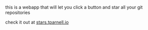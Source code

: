 this is a webapp that will let you click a button and star all your git repositories

check it out at [stars.tparnell.io](stars.tparnell.io)
